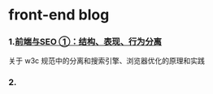# front-end blog

### 1.[前端与SEO ①：结构、表现、行为分离](https://zhuanlan.zhihu.com/p/22948729)
关于 w3c 规范中的分离和搜索引擎、浏览器优化的原理和实践

### 2.